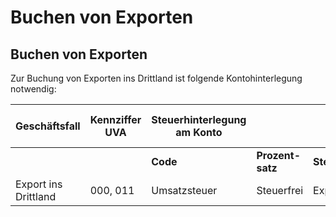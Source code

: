 # Buchen von Exporten

## Buchen von Exporten


Zur Buchung von Exporten ins Drittland ist folgende Kontohinterlegung notwendig:

| **Geschäftsfall** | **Kennziffer** **UVA** | **Steuerhinterlegung** **am Konto** |  |  | **Eingabe** **im Buchungsdialog** **(Feld Code)** | **Anzeige** **Journal/Konto** |
| --- | --- | --- | --- | --- | --- | --- |
|  |  | **Code** | **Prozent-satz** | **Steuertyp** |  |  |
| Export ins Drittland | &#48;00, 011 | Umsatzsteuer | Steuerfrei | Export | &#48;1 | M01 |


